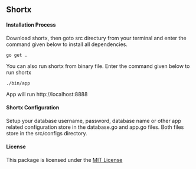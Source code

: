 ## Shortx

#### Installation Process

Download shortx, then goto src directury from your terminal and enter the command given below to install all dependencies.

```
go get .
```

You can also run shortx from binary file. Enter the command given below to run shortx

```
./bin/app
```

App will run http://localhost:8888

#### Shortx Configuration

Setup your database username, password, database name or other app related configuration store in the database.go and app.go files. Both files store in the src/configs directory.

#### License
This package is licensed under the [MIT License](https://github.com/iftekhersunny/shortx/blob/master/LICENSE)
